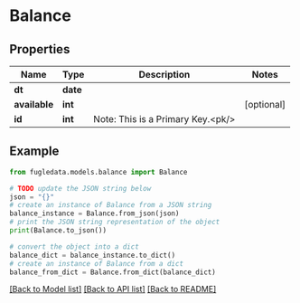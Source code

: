 # Balance


## Properties

Name | Type | Description | Notes
------------ | ------------- | ------------- | -------------
**dt** | **date** |  | 
**available** | **int** |  | [optional] 
**id** | **int** | Note: This is a Primary Key.&lt;pk/&gt; | 

## Example

```python
from fugledata.models.balance import Balance

# TODO update the JSON string below
json = "{}"
# create an instance of Balance from a JSON string
balance_instance = Balance.from_json(json)
# print the JSON string representation of the object
print(Balance.to_json())

# convert the object into a dict
balance_dict = balance_instance.to_dict()
# create an instance of Balance from a dict
balance_from_dict = Balance.from_dict(balance_dict)
```
[[Back to Model list]](../README.md#documentation-for-models) [[Back to API list]](../README.md#documentation-for-api-endpoints) [[Back to README]](../README.md)


